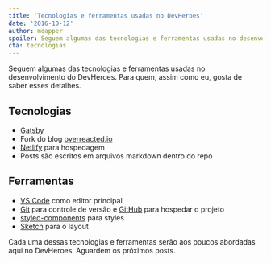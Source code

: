```yaml
---
title: 'Tecnologias e ferramentas usadas no DevHeroes'
date: '2016-10-12'
author: mdapper
spoiler: Seguem algumas das tecnologias e ferramentas usadas no desenvolvimento do DevHeroes. Para quem, assim como eu, gosta de saber esses detalhes.
cta: tecnologias
---
```


Seguem algumas das tecnologias e ferramentas usadas no desenvolvimento do DevHeroes. Para quem, assim como eu, gosta de saber esses detalhes.

## Tecnologias

- [Gatsby](https://www.gatsbyjs.org/)
- Fork do blog [overreacted.io](https://github.com/gaearon/overreacted.io)
- [Netlify](https://www.netlify.com/) para hospedagem
- Posts são escritos em arquivos markdown dentro do repo

## Ferramentas

- [VS Code](https://code.visualstudio.com/) como editor principal
- [Git](https://git-scm.com/) para controle de versão e [GitHub](https://github.com/) para hospedar o projeto
- [styled-components](https://styled-components.com/) para styles
- [Sketch](https://www.sketchapp.com/) para o layout

Cada uma dessas tecnologias e ferramentas serão aos poucos abordadas aqui no DevHeroes. Aguardem os próximos posts.
